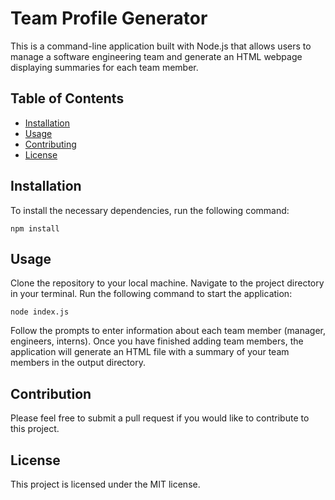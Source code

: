 # Team Profile Generator

This is a command-line application built with Node.js that allows users to manage a software engineering team and generate an HTML webpage displaying summaries for each team member.

## Table of Contents

- [Installation](#installation)
- [Usage](#usage)
- [Contributing](#contributing)
- [License](#license)

## Installation

To install the necessary dependencies, run the following command:

`npm install`

## Usage

Clone the repository to your local machine.
Navigate to the project directory in your terminal.
Run the following command to start the application:

`node index.js`

Follow the prompts to enter information about each team member (manager, engineers, interns).
Once you have finished adding team members, the application will generate an HTML file with a summary of your team members in the output directory.

## Contribution

Please feel free to submit a pull request if you would like to contribute to this project.

## License

This project is licensed under the MIT license.